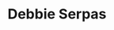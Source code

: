 ---
alias: Debbie Serpas
title: Debbie Serpas
description:
layout: base
tags:
  - DebbieSerpas
  - person
---